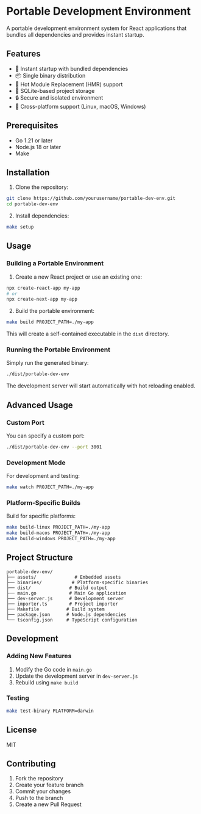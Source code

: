 # Portable Development Environment

A portable development environment system for React applications that bundles all dependencies and provides instant startup.

## Features

- 🚀 Instant startup with bundled dependencies
- 📦 Single binary distribution
- 🔄 Hot Module Replacement (HMR) support
- 💾 SQLite-based project storage
- 🔒 Secure and isolated environment
- 🎯 Cross-platform support (Linux, macOS, Windows)

## Prerequisites

- Go 1.21 or later
- Node.js 18 or later
- Make

## Installation

1. Clone the repository:

```bash
git clone https://github.com/yourusername/portable-dev-env.git
cd portable-dev-env
```

2. Install dependencies:

```bash
make setup
```

## Usage

### Building a Portable Environment

1. Create a new React project or use an existing one:

```bash
npx create-react-app my-app
# or
npx create-next-app my-app
```

2. Build the portable environment:

```bash
make build PROJECT_PATH=./my-app
```

This will create a self-contained executable in the `dist` directory.

### Running the Portable Environment

Simply run the generated binary:

```bash
./dist/portable-dev-env
```

The development server will start automatically with hot reloading enabled.

## Advanced Usage

### Custom Port

You can specify a custom port:

```bash
./dist/portable-dev-env --port 3001
```

### Development Mode

For development and testing:

```bash
make watch PROJECT_PATH=./my-app
```

### Platform-Specific Builds

Build for specific platforms:

```bash
make build-linux PROJECT_PATH=./my-app
make build-macos PROJECT_PATH=./my-app
make build-windows PROJECT_PATH=./my-app
```

## Project Structure

```
portable-dev-env/
├── assets/              # Embedded assets
├── binaries/           # Platform-specific binaries
├── dist/              # Build output
├── main.go            # Main Go application
├── dev-server.js      # Development server
├── importer.ts        # Project importer
├── Makefile          # Build system
├── package.json      # Node.js dependencies
└── tsconfig.json     # TypeScript configuration
```

## Development

### Adding New Features

1. Modify the Go code in `main.go`
2. Update the development server in `dev-server.js`
3. Rebuild using `make build`

### Testing

```bash
make test-binary PLATFORM=darwin
```

## License

MIT

## Contributing

1. Fork the repository
2. Create your feature branch
3. Commit your changes
4. Push to the branch
5. Create a new Pull Request
